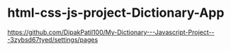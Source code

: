 # html-css-js-project-Dictionary-App

https://github.com/DipakPatil100/My-Dictionary---Javascript-Project---3zybsd67tyed/settings/pages
